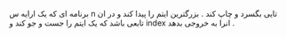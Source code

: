 برنامه ای که یک ارایه س n تایی بگسرد و چاپ کند . بزرگترین ایتم را پیدا کند و در ان تابعی باشد که یک ایتم را جست و جو کند و index انرا به خروجی بدهد .
